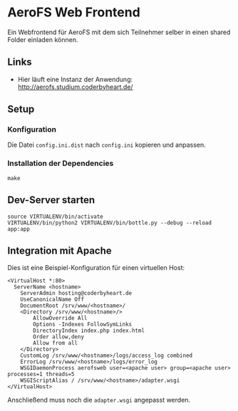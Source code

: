 # AeroFS Web Frontend

Ein Webfrontend für AeroFS mit dem sich Teilnehmer selber in einen shared Folder einladen können.

## Links

 * Hier läuft eine Instanz der Anwendung: http://aerofs.studium.coderbyheart.de/

## Setup

### Konfiguration

Die Datei `config.ini.dist` nach `config.ini` kopieren und anpassen.

### Installation der Dependencies

    make

## Dev-Server starten

    source VIRTUALENV/bin/activate
    VIRTUALENV/bin/python2 VIRTUALENV/bin/bottle.py --debug --reload app:app
    
## Integration mit Apache

Dies ist eine Beispiel-Konfiguration für einen virtuellen Host:

    <VirtualHost *:80>
      ServerName <hostname>
	    ServerAdmin hosting@coderbyheart.de
	    UseCanonicalName Off
	    DocumentRoot /srv/www/<hostname>/
	    <Directory /srv/www/<hostname>/>
		    AllowOverride All
		    Options -Indexes FollowSymLinks
		    DirectoryIndex index.php index.html
		    Order allow,deny
		    Allow from all
	    </Directory>
	    CustomLog /srv/www/<hostname>/logs/access_log combined
	    ErrorLog /srv/www/<hostname>/logs/error_log
	    WSGIDaemonProcess aerofsweb user=<apache user> group=<apache user> processes=1 threads=5
	    WSGIScriptAlias / /srv/www/<hostname>/adapter.wsgi
    </VirtualHost>

Anschließend muss noch die `adapter.wsgi` angepasst werden.

